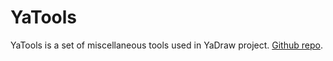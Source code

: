 # YaTools

YaTools is a set of miscellaneous tools used in YaDraw project.
[Github repo](https://github.com/EmixD/yatools).